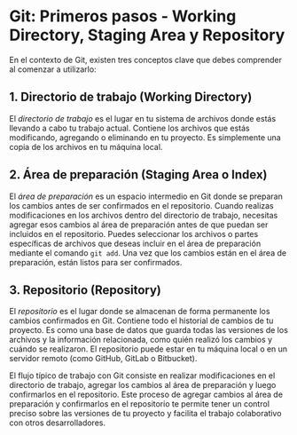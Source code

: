 # Git: Primeros pasos - Working Directory, Staging Area y Repository

En el contexto de Git, existen tres conceptos clave que debes comprender al comenzar a utilizarlo:

## 1. Directorio de trabajo (Working Directory)

El *directorio de trabajo* es el lugar en tu sistema de archivos donde estás llevando a cabo tu trabajo actual. Contiene los archivos que estás modificando, agregando o eliminando en tu proyecto. Es simplemente una copia de los archivos en tu máquina local.

## 2. Área de preparación (Staging Area o Index)

El *área de preparación* es un espacio intermedio en Git donde se preparan los cambios antes de ser confirmados en el repositorio. Cuando realizas modificaciones en los archivos dentro del directorio de trabajo, necesitas agregar esos cambios al área de preparación antes de que puedan ser incluidos en el repositorio. Puedes seleccionar los archivos o partes específicas de archivos que deseas incluir en el área de preparación mediante el comando `git add`. Una vez que los cambios están en el área de preparación, están listos para ser confirmados.

## 3. Repositorio (Repository)

El *repositorio* es el lugar donde se almacenan de forma permanente los cambios confirmados en Git. Contiene todo el historial de cambios de tu proyecto. Es como una base de datos que guarda todas las versiones de los archivos y la información relacionada, como quién realizó los cambios y cuándo se realizaron. El repositorio puede estar en tu máquina local o en un servidor remoto (como GitHub, GitLab o Bitbucket).

El flujo típico de trabajo con Git consiste en realizar modificaciones en el directorio de trabajo, agregar los cambios al área de preparación y luego confirmarlos en el repositorio. Este proceso de agregar cambios al área de preparación y confirmarlos en el repositorio te permite tener un control preciso sobre las versiones de tu proyecto y facilita el trabajo colaborativo con otros desarrolladores.
